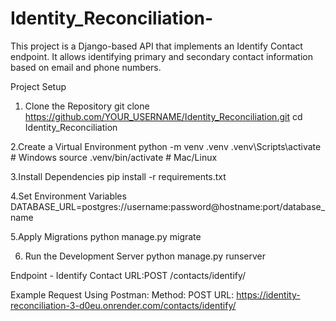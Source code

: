 # Identity_Reconciliation- 
This project is a Django-based API that implements an Identify Contact endpoint. It allows identifying primary and secondary contact information based on email and phone numbers.

 Project Setup
 1. Clone the Repository
 git clone https://github.com/YOUR_USERNAME/Identity_Reconciliation.git
 cd Identity_Reconciliation

 2.Create a Virtual Environment
  python -m venv .venv
 .venv\Scripts\activate  # Windows
  source .venv/bin/activate  # Mac/Linux

 3.Install Dependencies
   pip install -r requirements.txt

  4.Set Environment Variables
   DATABASE_URL=postgres://username:password@hostname:port/database_name

  5.Apply Migrations
  python manage.py migrate

  6. Run the Development Server
     python manage.py runserver

  Endpoint - Identify Contact
  URL:POST /contacts/identify/

  Example Request Using Postman:
   Method: POST
   URL: https://identity-reconciliation-3-d0eu.onrender.com/contacts/identify/
   







  

